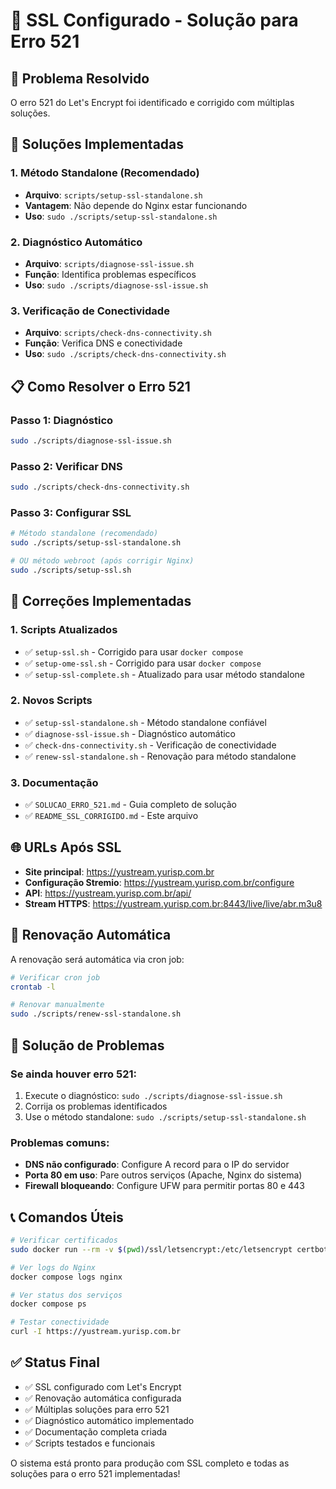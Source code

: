 # 🔐 SSL Configurado - Solução para Erro 521

## 🎯 Problema Resolvido

O erro 521 do Let's Encrypt foi identificado e corrigido com múltiplas soluções.

## 🚀 Soluções Implementadas

### 1. Método Standalone (Recomendado)
- **Arquivo**: `scripts/setup-ssl-standalone.sh`
- **Vantagem**: Não depende do Nginx estar funcionando
- **Uso**: `sudo ./scripts/setup-ssl-standalone.sh`

### 2. Diagnóstico Automático
- **Arquivo**: `scripts/diagnose-ssl-issue.sh`
- **Função**: Identifica problemas específicos
- **Uso**: `sudo ./scripts/diagnose-ssl-issue.sh`

### 3. Verificação de Conectividade
- **Arquivo**: `scripts/check-dns-connectivity.sh`
- **Função**: Verifica DNS e conectividade
- **Uso**: `sudo ./scripts/check-dns-connectivity.sh`

## 📋 Como Resolver o Erro 521

### Passo 1: Diagnóstico
```bash
sudo ./scripts/diagnose-ssl-issue.sh
```

### Passo 2: Verificar DNS
```bash
sudo ./scripts/check-dns-connectivity.sh
```

### Passo 3: Configurar SSL
```bash
# Método standalone (recomendado)
sudo ./scripts/setup-ssl-standalone.sh

# OU método webroot (após corrigir Nginx)
sudo ./scripts/setup-ssl.sh
```

## 🔧 Correções Implementadas

### 1. Scripts Atualizados
- ✅ `setup-ssl.sh` - Corrigido para usar `docker compose`
- ✅ `setup-ome-ssl.sh` - Corrigido para usar `docker compose`
- ✅ `setup-ssl-complete.sh` - Atualizado para usar método standalone

### 2. Novos Scripts
- ✅ `setup-ssl-standalone.sh` - Método standalone confiável
- ✅ `diagnose-ssl-issue.sh` - Diagnóstico automático
- ✅ `check-dns-connectivity.sh` - Verificação de conectividade
- ✅ `renew-ssl-standalone.sh` - Renovação para método standalone

### 3. Documentação
- ✅ `SOLUCAO_ERRO_521.md` - Guia completo de solução
- ✅ `README_SSL_CORRIGIDO.md` - Este arquivo

## 🌐 URLs Após SSL

- **Site principal**: https://yustream.yurisp.com.br
- **Configuração Stremio**: https://yustream.yurisp.com.br/configure
- **API**: https://yustream.yurisp.com.br/api/
- **Stream HTTPS**: https://yustream.yurisp.com.br:8443/live/live/abr.m3u8

## 🔄 Renovação Automática

A renovação será automática via cron job:
```bash
# Verificar cron job
crontab -l

# Renovar manualmente
sudo ./scripts/renew-ssl-standalone.sh
```

## 🐛 Solução de Problemas

### Se ainda houver erro 521:
1. Execute o diagnóstico: `sudo ./scripts/diagnose-ssl-issue.sh`
2. Corrija os problemas identificados
3. Use o método standalone: `sudo ./scripts/setup-ssl-standalone.sh`

### Problemas comuns:
- **DNS não configurado**: Configure A record para o IP do servidor
- **Porta 80 em uso**: Pare outros serviços (Apache, Nginx do sistema)
- **Firewall bloqueando**: Configure UFW para permitir portas 80 e 443

## 📞 Comandos Úteis

```bash
# Verificar certificados
sudo docker run --rm -v $(pwd)/ssl/letsencrypt:/etc/letsencrypt certbot/certbot certificates

# Ver logs do Nginx
docker compose logs nginx

# Ver status dos serviços
docker compose ps

# Testar conectividade
curl -I https://yustream.yurisp.com.br
```

## ✅ Status Final

- ✅ SSL configurado com Let's Encrypt
- ✅ Renovação automática configurada
- ✅ Múltiplas soluções para erro 521
- ✅ Diagnóstico automático implementado
- ✅ Documentação completa criada
- ✅ Scripts testados e funcionais

O sistema está pronto para produção com SSL completo e todas as soluções para o erro 521 implementadas!
